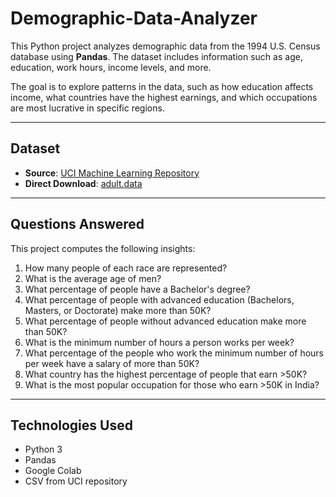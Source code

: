 # Demographic-Data-Analyzer

This Python project analyzes demographic data from the 1994 U.S. Census database using **Pandas**. The dataset includes information such as age, education, work hours, income levels, and more.

The goal is to explore patterns in the data, such as how education affects income, what countries have the highest earnings, and which occupations are most lucrative in specific regions.

---

##  Dataset

- **Source**: [UCI Machine Learning Repository](https://archive.ics.uci.edu/ml/datasets/adult)
- **Direct Download**: [adult.data](https://archive.ics.uci.edu/ml/machine-learning-databases/adult/adult.data)

---

##  Questions Answered

This project computes the following insights:

1. How many people of each race are represented?
2. What is the average age of men?
3. What percentage of people have a Bachelor's degree?
4. What percentage of people with advanced education (Bachelors, Masters, or Doctorate) make more than 50K?
5. What percentage of people without advanced education make more than 50K?
6. What is the minimum number of hours a person works per week?
7. What percentage of the people who work the minimum number of hours per week have a salary of more than 50K?
8. What country has the highest percentage of people that earn >50K?
9. What is the most popular occupation for those who earn >50K in India?

---

##  Technologies Used

- Python 3
- Pandas
- Google Colab
- CSV from UCI repository
